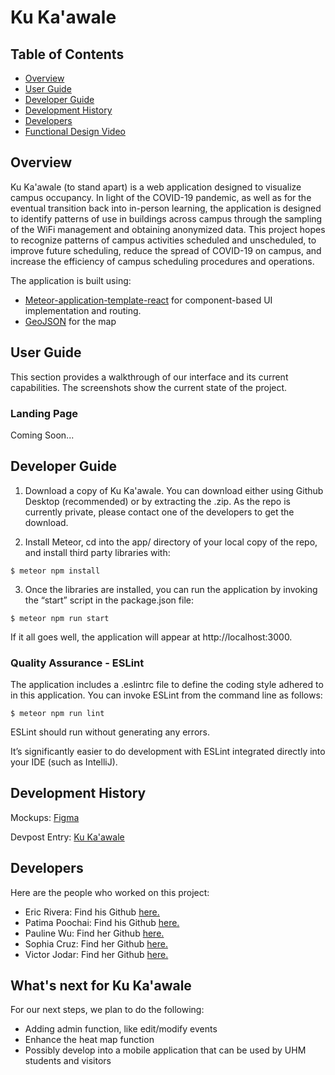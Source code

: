 # Ku Ka'awale

## Table of Contents
* [Overview](#overview)
* [User Guide](#user-guide)
* [Developer Guide](#developer-guide)
* [Development History](#development-history)
* [Developers](#developers)
* [Functional Design Video](https://youtu.be/HfnLT0Au9QU)

## Overview

Ku Ka'awale (to stand apart) is a web application designed to visualize campus occupancy. In light of the COVID-19 pandemic, as well as for the eventual transition 
back into in-person learning, the application is designed to identify patterns of use in buildings across campus through the sampling of the WiFi management and 
obtaining anonymized data. This project hopes to recognize patterns of campus activities scheduled and unscheduled, to improve future scheduling, reduce the spread 
of COVID-19 on campus, and increase the efficiency of campus scheduling procedures and operations.

The application is built using:
- [Meteor-application-template-react](https://github.com/ics-software-engineering/meteor-application-template-react) for component-based UI implementation and 
routing.
- [GeoJSON](https://geojson.io/#map=2/20.0/0.0) for the map

## User Guide
This section provides a walkthrough of our interface and its current capabilities. The screenshots show the current state of the project. 


### Landing Page

Coming Soon...

## Developer Guide
1. Download a copy of Ku Ka'awale. You can download either using Github Desktop (recommended) or by extracting the .zip. As the repo is currently private, please 
contact one of the developers to get the download.

2. Install Meteor, cd into the app/ directory of your local copy of the repo, and install third party libraries with:

``$ meteor npm install``

3. Once the libraries are installed, you can run the application by invoking the “start” script in the package.json file:

``$ meteor npm run start``

If it all goes well, the application will appear at http://localhost:3000.

### Quality Assurance - ESLint

The application includes a .eslintrc file to define the coding style adhered to in this application. You can invoke ESLint from the command line as follows:

``$ meteor npm run lint``

ESLint should run without generating any errors.

It’s significantly easier to do development with ESLint integrated directly into your IDE (such as IntelliJ).

## Development History

Mockups: [Figma](https://www.figma.com/file/jqSCTOCo7MpTyWXJH9Uu4h/MapMock?node-id=0%3A1)

Devpost Entry: [Ku Ka'awale](https://devpost.com/software/ku-ka-awale)

## Developers
Here are the people who worked on this project:

- Eric Rivera: Find his Github <a href = "https://github.com/eric5rivera">here.</a>
- Patima Poochai: Find his Github <a href = "https://github.com/patimapoochai">here.</a>
- Pauline Wu: Find her Github <a href = "https://github.com/Pauline-Peihan-Wu">here.</a>
- Sophia Cruz: Find her Github <a href = "https://github.com/sophiaelizecruz">here.</a>
- Victor Jodar: Find her Github <a href = "https://github.com/vjodar">here.</a>

## What's next for Ku Ka'awale
For our next steps, we plan to do the following:

- Adding admin function, like edit/modify events 
- Enhance the heat map function
- Possibly develop into a mobile application that can be used by UHM students and visitors
